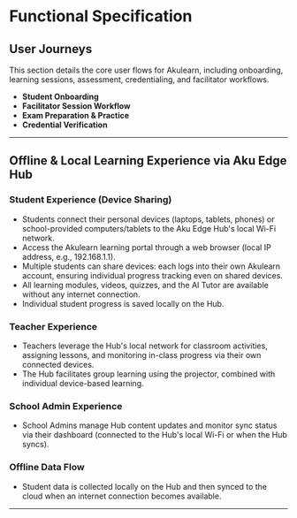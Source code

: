 # Functional Specification

## User Journeys

This section details the core user flows for Akulearn, including onboarding, learning sessions, assessment, credentialing, and facilitator workflows.

- **Student Onboarding**
- **Facilitator Session Workflow**
- **Exam Preparation & Practice**
- **Credential Verification**


---

## Offline & Local Learning Experience via Aku Edge Hub

### Student Experience (Device Sharing)

- Students connect their personal devices (laptops, tablets, phones) or school-provided computers/tablets to the Aku Edge Hub's local Wi-Fi network.
- Access the Akulearn learning portal through a web browser (local IP address, e.g., 192.168.1.1).
- Multiple students can share devices: each logs into their own Akulearn account, ensuring individual progress tracking even on shared devices.
- All learning modules, videos, quizzes, and the AI Tutor are available without any internet connection.
- Individual student progress is saved locally on the Hub.

### Teacher Experience

- Teachers leverage the Hub's local network for classroom activities, assigning lessons, and monitoring in-class progress via their own connected devices.
- The Hub facilitates group learning using the projector, combined with individual device-based learning.

### School Admin Experience

- School Admins manage Hub content updates and monitor sync status via their dashboard (connected to the Hub's local Wi-Fi or when the Hub syncs).

### Offline Data Flow

- Student data is collected locally on the Hub and then synced to the cloud when an internet connection becomes available.

---

